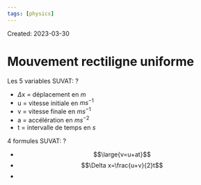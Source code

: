 ```yaml
---
tags: [physics] 
---
```

Created: 2023-03-30

# Mouvement rectiligne uniforme
Les 5 variables SUVAT:
?
- $\Delta$x = déplacement en $m$
- u = vitesse initiale en $ms^{-1}$
- v = vitesse finale en $ms^{-1}$
- a = accélération en $ms^{-2}$
- t = intervalle de temps en $s$

4 formules SUVAT:
?
- $$\large{v=u+at}$$
- $$\Delta x=\frac{u+v}{2}t$$
- $$$$
